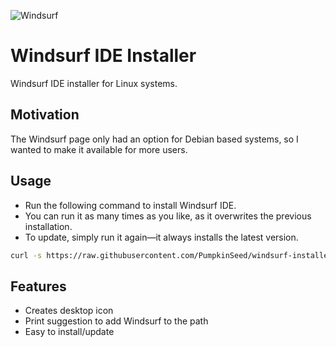 ![Windsurf](https://codeium.com/logo/windsurf_teal_logo.svg)

# Windsurf IDE Installer

Windsurf IDE installer for Linux systems.

## Motivation

The Windsurf page only had an option for Debian based systems, so I wanted to make it available for more users.

## Usage

- Run the following command to install Windsurf IDE.
- You can run it as many times as you like, as it overwrites the previous installation.
- To update, simply run it again—it always installs the latest version.

```sh
curl -s https://raw.githubusercontent.com/PumpkinSeed/windsurf-installer/refs/heads/main/install.sh | sh
```

## Features

- Creates desktop icon
- Print suggestion to add Windsurf to the path
- Easy to install/update